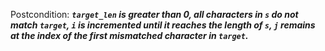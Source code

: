 Postcondition: ***`target_len` is greater than 0, all characters in `s` do not match `target`, `i` is incremented until it reaches the length of `s`, `j` remains at the index of the first mismatched character in `target`.***